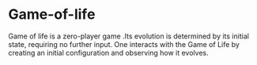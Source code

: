 # Game-of-life
Game of life  is a zero-player game .Its evolution is determined by its initial state, requiring no further input.
One interacts with the Game of Life by creating an initial configuration and observing how it evolves. 
